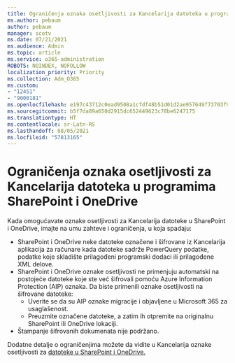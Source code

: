 ```yaml
---
title: Ograničenja oznaka osetljivosti za Kancelarija datoteka u programima SharePoint i OneDrive
ms.author: pebaum
author: pebaum
manager: scotv
ms.date: 07/21/2021
ms.audience: Admin
ms.topic: article
ms.service: o365-administration
ROBOTS: NOINDEX, NOFOLLOW
localization_priority: Priority
ms.collection: Adm_O365
ms.custom:
- "12451"
- "9000181"
ms.openlocfilehash: e197c43712c0ead9508a1cfdf48b51d01d2ae957649f73703f9c33733e332bf5
ms.sourcegitcommit: b5f7da89a650d2915dc652449623c78be6247175
ms.translationtype: HT
ms.contentlocale: sr-Latn-RS
ms.lasthandoff: 08/05/2021
ms.locfileid: "57813165"
---
```

# <a name="limitations-for-sensitivity-labels-for-office-files-in-sharepoint-and-onedrive"></a>Ograničenja oznaka osetljivosti za Kancelarija datoteka u programima SharePoint i OneDrive

Kada omogućavate oznake osetljivosti za Kancelarija datoteke u SharePoint i OneDrive, imajte na umu zahteve i ograničenja, u koja spadaju:

- SharePoint i OneDrive neke datoteke označene i šifrovane iz Kancelarija aplikacija za računare kada datoteke sadrže PowerQuery podatke, podatke koje skladište prilagođeni programski dodaci ili prilagođene XML delove.
- SharePoint i OneDrive oznake osetljivosti ne primenjuju automatski na postojeće datoteke koje ste već šifrovali pomoću Azure Information Protection (AIP) oznaka. Da biste primenili oznake osetljivosti na šifrovane datoteke: 
    - Uverite se da su AIP oznake migracije i objavljene u Microsoft 365 za usaglašenost.
    - Preuzmite označene datoteke, a zatim ih otpremite na originalnu SharePoint ili OneDrive lokaciji.
- Štampanje šifrovanih dokumenata nije podržano.

Dodatne detalje o ograničenjima možete da vidite u Kancelarija oznake osetljivosti za [datoteke u SharePoint i OneDrive.](/microsoft-365/compliance/sensitivity-labels-sharepoint-onedrive-files#limitations)
